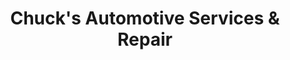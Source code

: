 ---
title: "Chuck's Automotive Services & Repair"
url: /monroe/chucks-automotive-services-und-repair/
shop: Autowerkstatt
---